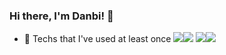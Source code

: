 ### Hi there, I'm Danbi! 👋

- 🌱 Techs that I've used at least once <img src="https://img.shields.io/badge/C++-00599C?style=flat-square&logo=C%2B%2B&logoColor=white"/></a><img src="https://img.shields.io/badge/Python-3776AB?style=flat-square&logo=Python&logoColor=white"/></a> <img src="https://img.shields.io/badge/Java-007396?style=flat-square&logo=Java&logoColor=white"/></a></a><img src="https://img.shields.io/badge/Github-181717?style=flat-square&logo=Github&logoColor=white"/></a>

<!--
**LIMDANBI/LIMDANBI** is a ✨ _special_ ✨ repository because its `README.md` (this file) appears on your GitHub profile.

Here are some ideas to get you started:

- 🔭 I’m currently working on ...
- 🌱 I’m currently learning ...
- 👯 I’m looking to collaborate on ...
- 🤔 I’m looking for help with ...
- 💬 Ask me about ...
- 📫 How to reach me: ...
- 😄 Pronouns: ...
- ⚡ Fun fact: ...
-->
